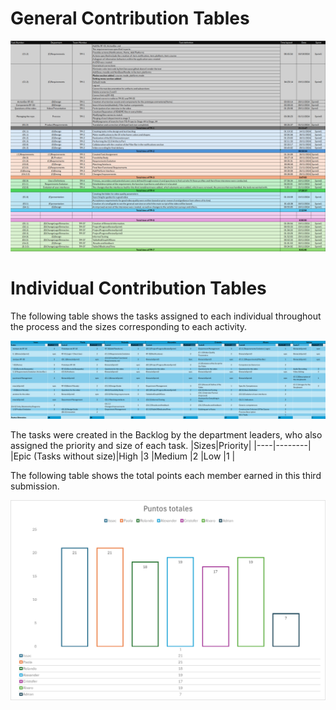 # General Contribution Tables


![tablas](https://github.com/Ozia112/Team-2-FSE-repo/blob/Stage-3/assets/Stage3/tabla.aportegeneral.png)



# Individual Contribution Tables<br>
The following table shows the tasks assigned to each individual throughout the process and the sizes corresponding to each activity.

![tablas.general](https://github.com/Ozia112/Team-2-FSE-repo/blob/Stage-3/assets/Stage3/tabla.PuGN.png)

The tasks were created in the Backlog by the department leaders, who also assigned the priority and size of each task.
|Sizes|Priority|
|----|--------|
|Epic (Tasks without size)|High 
|3   |Medium
|2   |Low
|1   |


The following table shows the total points each member earned in this third submission.

![tabla.puntoIntegran](https://github.com/Ozia112/Team-2-FSE-repo/blob/Stage-3/assets/Stage3/Tabla.PuntoIn.png)


